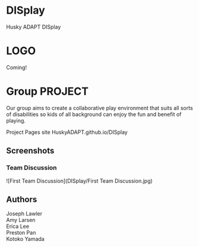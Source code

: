 # DISplay
Husky ADAPT DISplay

# LOGO
Coming! 
# Group PROJECT 
Our group aims to create a collaborative play environment that suits all sorts of disabilities so kids of all background can enjoy the fun and benefit of playing. 

Project Pages site HuskyADAPT.github.io/DISplay


## Screenshots
### Team Discussion
![First Team Discussion](DISplay/First Team Discussion.jpg)

## Authors
Joseph Lawler <br>
Amy Larsen <br>
Erica Lee <br>
Preston Pan <br>
Kotoko Yamada <br>

